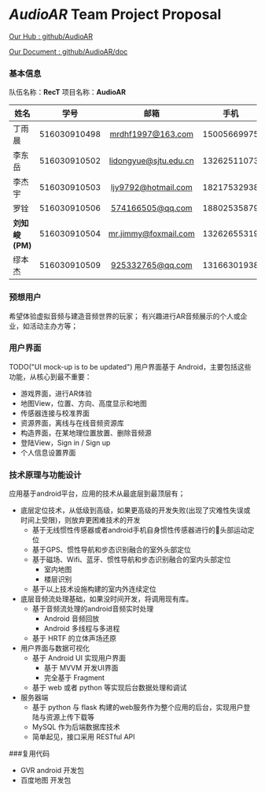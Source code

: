 # *AudioAR* Team Project Proposal


[Our Hub : github/AudioAR](https://github.com/AudioAR)

[Our Document : github/AudioAR/doc](https://github.com/AudioAR/doc/)

### 基本信息

队伍名称：**RecT**
项目名称：**AudioAR**

| 姓名|学号|邮箱|手机|
| -------- | :-----: | :----: | :-----: |
|丁雨晨|516030910498|mrdhf1997@163.com|15005669975|
|李东岳|516030910502|lidongyue@sjtu.edu.cn|13262511073|
|李杰宇|516030910503|ljy9792@hotmail.com|18217532938|
|罗铨|516030910506|574166505@qq.com|18802535879|
|__刘知峻(PM)__|516030910504|mr.jimmy@foxmail.com|13262655319|
|缪本杰|516030910509|925332765@qq.com|13166301938|

### 预想用户

希望体验虚拟音频与建造音频世界的玩家；
有兴趣进行AR音频展示的个人或企业，如活动主办方等；

### 用户界面

TODO("UI mock-up is to be updated")
用户界面基于 Android，主要包括这些功能，从核心到最不重要：

- 游戏界面，进行AR体验
- 地图View，位置、方向、高度显示和地图
- 传感器连接与校准界面
- 资源界面，离线与在线音频资源库
- 构造界面，在某地理位置放置、删除音频源
- 登陆View，Sign in / Sign up
- 个人信息设置界面

### 技术原理与功能设计
应用基于android平台，应用的技术从最底层到最顶层有；

- 底层定位技术，从低级到高级，如果更高级的开发失败(出现了灾难性失误或时间上受限)，则放弃更困难技术的开发
    * 基于无线惯性传感器或者android手机自身惯性传感器进行的头部运动定位
    * 基于GPS、惯性导航和步态识别融合的室外头部定位
    * 基于磁场、Wifi、蓝牙、惯性导航和步态识别融合的室内头部定位
        + 室内地图
        + 楼层识别
    * 基于以上技术设施构建的室内外连续定位
- 底层音频流处理基础，如果没时间开发，将调用现有库。
    * 基于音频流处理的android音频实时处理
        + Android 音频回放
        + Android 多线程与多进程
    * 基于 HRTF 的立体声场还原
- 用户界面与数据可视化
    * 基于 Android UI 实现用户界面
        + 基于 MVVM 开发UI界面
        + 完全基于 Fragment
    * 基于 web 或者 python 等实现后台数据处理和调试
- 服务器端
    * 基于 python 与 flask 构建的web服务作为整个应用的后台，实现用户登陆与资源上传下载等
    * MySQL 作为后端数据库技术
    * 简单起见，接口采用 RESTful API

###复用代码

- GVR android 开发包
- 百度地图 开发包

